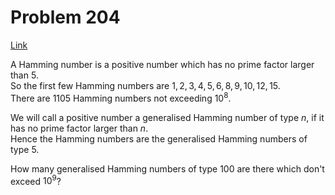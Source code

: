 # Problem 204

[Link](https://projecteuler.net/problem=204)

A Hamming number is a positive number which has no prime factor larger than $5$.  
So the first few Hamming numbers are $1, 2, 3, 4, 5, 6, 8, 9, 10, 12, 15$.  
There are $1105$ Hamming numbers not exceeding $10^8$.

We will call a positive number a generalised Hamming number of type $n$, if it has no prime factor larger than $n$.  
Hence the Hamming numbers are the generalised Hamming numbers of type $5$.

How many generalised Hamming numbers of type $100$ are there which don't exceed $10^9$?
